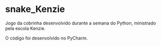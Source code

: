 # snake_Kenzie

Jogo da cobrinha desenvolvido durante a semana do Python, ministrado pela escola Kenzie.

O código foi desenvolvido no PyCharm.
